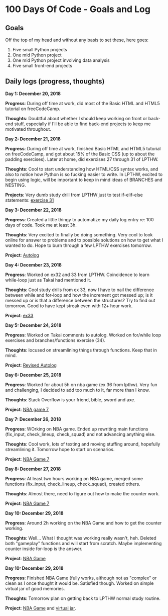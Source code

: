# 100 Days Of Code - Goals and Log

<!--### Day 0: February 30, 2016 (Example 1)
##### (delete me or comment me out)

#**Today's Progress**: Fixed CSS, worked on canvas functionality for the app.

#**Thoughts:** I really struggled with CSS, but, overall, I feel like I am slowly getting better at it. Canvas is still new for me, but I managed to figure out some basic functionality.

#**Link to work:** [Calculator App](http://www.example.com)-->

## Goals

Off the top of my head and without any basis to set these, here goes:

1. Five small Python projects
2. One mid Python project
3. One mid Python project involving data analysis
4. Five small front-end projects

## Daily logs (progress, thoughts)

**Day 1: December 20, 2018**

**Progress**: During off time at work, did most of the Basic HTML and HTML5 tutorial on freeCodeCamp.

**Thoughts**: Doubtful about whether I should keep working on front or back-end stuff, especially if I'll be able to find back-end projects to keep me motivated throughout.

**Day 2: December 21, 2018**

**Progress**: During off time at work, finished Basic HTML and HTML5 tutorial on freeCodeCamp, and got about 15% of the Basic CSS (up to about the padding exercises). Later at home, did exercises 27 through 31 of LPTHW.

**Thoughts**: Cool to start understanding how HTML/CSS syntax works, and also to notice how Python is so fucking easier to write. In LPTHW, excited to begin using logic, will be important to keep in mind ideas of BRANCHES and NESTING.

**Projects**: Very dumb study drill from LPTHW just to test if-elif-else statements: <a href=https://github.com/semosso/lpthw/blob/master/ex31_new-game.py>exercise 31</a>

**Day 3: December 22, 2018**

**Progress**: Created a little thingy to automatize my daily log entry re: 100 days of code. Took me at least 3h.

**Thoughts**: Very excited to finally be doing something. Very cool to look online for answer to problems and to possible solutions on how to get what I wanted to do. Hope to burn through a few LPTHW exercises tomorrow.

**Project**: <a href=https://github.com/semosso/100-days-of-code/blob/master/autolog.py>Autolog</a>

**Day 4: December 23, 2018**

**Progress**: Worked on ex32 and 33 from LPTHW. Coincidence to learn while-loop just as Takai had mentioned it.

**Thoughts**: Cool study drills from ex 33, now I have to nail the difference between while and for-loop and how the increment got messed up; is it messed up or is that a difference between the structures? Try to find out tomorrow. Good to have kept streak even with 12+ hour work.

**Project**: <a href=https://github.com/semosso/lpthw/blob/master/ex33.py>ex33</a>

**Day 5: December 24, 2018**

**Progress**: Worked on Takai comments to autolog. Worked on for/while loop exercises and branches/functions exercise (34).

**Thoughts**: Iocused on streamlining things through functions. Keep that in mind.

**Project**: <a href=https://github.com/semosso/100-days-of-code/blob/master/autolog.py>Revised Autolog</a>


**Day 6: December 25, 2018**

**Progress**: Worked for about 5h on nba game (ex 36 from lpthw). Very fun and challenging, I decided to add too much to it, far more than I know.

**Thoughts**: Stack Overflow is your friend, bible, sword and axe.

**Project**: <a href=https://github.com/semosso/lpthw/blob/master/nbagame7.py>NBA game 7</a>

**Day 7: December 26, 2018**

**Progress**: WOrking on NBA game. Ended up rewriting main functions (fix_input, check_lineup, check_squad) and not advancing anything else.

**Thoughts**: Cool work, lots of texting and moving stuffing around, hopefully streamlining it. Tomorrow hope to start on scenarios.

**Project**: <a href=https://github.com/semosso/lpthw/blob/master/nbagame7.py>NBA Game 7</a>

**Day 8: December 27, 2018**

**Progress**: At least two hours working on NBA game, merged some functions (fix_input, check_lineup, check_squad), created others.

**Thoughts**: Almost there, need to figure out how to make the counter work.

**Project**: <a href=https://github.com/semosso/lpthw/blob/master/nbagame7.py>NBA Game 7</a>

**Day 10: December 29, 2018**

**Progress**: Around 2h working on the NBA Game and how to get the counter working.

**Thoughts**: Well... What I thought was working really wasn't, heh. Deleted both "gameplay" functions and will start from scratch. Maybe implementing counter inside for-loop is the answer.

**Project**: <a href=https://github.com/semosso/lpthw/blob/master/nbagame7.py>NBA Game</a>


**Day 10: December 29, 2018**

**Progress**: Finished NBA Game (fully works, although not as "complex" or clean as I once thought it would be. Satisfied though. Worked on simple virtual jar of good memories.

**Thoughts**: Tomorrow plan on getting back to LPTHW normal study routine.

**Project**: <a href=https://github.com/semosso/lpthw/blob/master/nbagame7.py>NBA Game</a> and <a href=https://github.com/semosso/stuff/blob/master/virtualjar.py>virtual jar</a>.